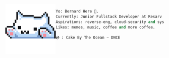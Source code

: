 <img align='left' src='typu.gif' width='160' />

```python
Yo: Bernard Here 🎃.
Currently: Junior Fullstack Developer at Resarv
Aspirations: reverse-eng, cloud-security and sys-prog-guru 👾.
Likes: memes, music, coffee and more coffee.

💿 : Cake By The Ocean ~ DNCE
```
